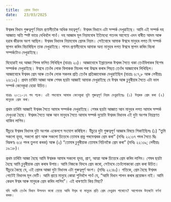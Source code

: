 ```yaml
---
title:  প্ৰেমৰ বিধান
date:   23/03/2025
---
```


ঈশ্বৰৰ বিধান গুৰুত্বপূৰ্ণ নিয়ম প্ৰণালীতকৈ অধিক মহত্বপূৰ্ণ। ঈশ্বৰৰ বিধানে এটা সম্পৰ্ক দেখুৱাইছে। আমি এই সম্পৰ্ক দহ আজ্ঞাত অতি স্পষ্ট ভাৱে দেখিবলৈ পাওঁ। দহ আজ্ঞাৰ মূল নিয়মবোৰ ইতিমধ্যে পতনৰ আগেয়ে এদন বাৰীত আদম আৰু হৱাৰ জীৱনৰ অংশ আছিল। ঈশ্বৰৰ বিধানৰ নিয়মবোৰ প্ৰেমৰ নিয়ম। সেইবোৰে আমাক ঈশ্বৰে মানুহৰ লগত যি সম্পৰ্ক স্থাপন কৰিব বিচাৰিছিল তাক দেখুৱাইছে। শাসন প্ৰণালীবোৰে আমাক অন্য মানুহৰ লগত ঈশ্বৰে স্থাপন কৰিব বিচৰা সম্পৰ্কটোও দেখুৱাইছে।

যিহোৱাই দহ আজ্ঞা শিলৰ ফলিত লিখিছিল (যাত্ৰাঃ ২০)। আজ্ঞাবোৰে ইস্ৰায়েলক ঈশ্বৰৰ সৈতে থকা তেওঁবিলাকৰ বিশেষ সম্পৰ্কক দেখুৱাইছে। ঈশ্বৰে তেওঁৰ লোক বিলাকক মিচৰৰ পৰা উদ্ধাৰ কৰাৰ পিছত তেওঁৰ আজ্ঞাবোৰ লিখিছিল। আজ্ঞাবোৰে ঈশ্বৰৰ প্ৰেম আৰু তেওঁৰ লোক সকলৰ প্ৰতি তেওঁৰ প্ৰতিজ্ঞাবোৰক দেখুৱাইছিল (যাত্ৰাঃ ৬:৭,৮ আৰু লেবীয়াঃ ২৬:১২)। প্ৰথম চাৰিটা আজ্ঞা আৰু শেষৰ ছয়টা আজ্ঞাই আমাক দেখুৱাইছে যে ঈশ্বৰ আৰু চুবুৰীয়াৰ সৈতে এটা ভাল সম্পৰ্ক কেনেকুৱা হোৱা উচিত।

`যাত্ৰাঃ ২০:১-১৭ পদ পঢ়ক। এই পদবোৰে আমাক কেনেকুৱা দুটা গুৰুত্বপূৰ্ণ নিয়ম দেখুৱাইছেঃ (১) ঈশ্বৰক প্ৰেম কৰা (২) মানুহক প্ৰেম কৰা।`

প্ৰথম চাৰিটা আজ্ঞাই ঈশ্বৰৰ সৈতে আমাৰ সম্পৰ্কক দেখুৱাইছে। শেষৰ ছয়টা আজ্ঞাত আন মানুহৰ লগত আমাৰ সম্পৰ্ক দেখুওৱা হৈছে। ঈশ্বৰৰ সৈতে আৰু আন মানুহৰ সৈতে আমাৰ সম্পৰ্ক দুয়োটা ঈশ্বৰৰ বিধানৰ এই দুটা অংশৰ নিয়ন্ত্ৰণত থাকিব লাগিব।

যীচুৱে ঈশ্বৰৰ বিধানৰ দুটা অংশক একেলগে সংযোগ কৰিছিল। যীচুৱে দুটা গুৰুত্বপূৰ্ণ আজ্ঞাৰ বিষয়ে শিকাইছিলঃ (১) “তুমি সকলো হৃদয়, সকলো প্ৰাণ আৰু সকলো চিত্তেৰে তোমাৰ প্ৰভু পৰমেশ্বৰক প্ৰেম কৰা” (মথিঃ ২২:৩৭ পদৰ সৈতে দ্বিঃ বিৱৰণঃ ৬:৫ পদৰ তুলনা কৰক) আৰু (২) “তোমাৰ চুবুৰীয়াক তোমাৰ নিচিনাকৈ প্ৰেম কৰা” (মথিঃ ২২:৩৯; লেবীয়াঃ ১৯:১৮)।

প্ৰথম চাৰিটা আজ্ঞা হৈছে আমি ঈশ্বৰক আমাৰ সকলো হৃদয়, প্ৰাণ, আত্মা আৰু চিত্তেৰে প্ৰেম কৰিব লাগিব। শেষৰ ছয়টা হৈছে আমি চুবুৰীয়াক প্ৰেম কৰাৰ উপায়। আমি নিজকে যিদৰে প্ৰেম কৰো, সেইদৰে তেওঁলোককো প্ৰেম কৰা উচিত। যীচুৱে কৈছে যে, এই প্ৰেমৰ আজ্ঞা দুটা বিধানৰ এটা গুৰুত্বপূৰ্ণ অংশ। (মথিঃ ২২:৪০)। গতিকে, প্ৰেম হৈছে ঈশ্বৰৰ গোটেই বিধানৰ মূল ভেটি। আমি প্ৰায়ে মানুহে কোৱা শুনিবলৈ পাওঁ যে, “আমি বিধান পালন কৰাৰ প্ৰয়োজন নাই। আমি কেৱল ঈশ্বৰ আৰু মানুহক প্ৰেম কৰিব লাগিব”। এই ধাৰণাটো কিয় মিছা?

`যদি আমি তেওঁৰ বিধান উলংঘন কৰো তেন্তে আমি ঈশ্বৰ বা মানুহৰ প্ৰতি প্ৰেম দেখুৱাব পাৰোনে? আপোনাৰ উত্তৰটো বৰ্ণনা কৰক।`